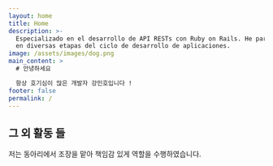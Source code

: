 ```yaml
---
layout: home
title: Home
description: >-
  Especializado en el desarrollo de API RESTs con Ruby on Rails. He participado
  en diversas etapas del ciclo de desarrollo de aplicaciones.
image: /assets/images/dog.png
main_content: >
  # 안녕하세요

  항상 호기심이 많은 개발자 강민호입니다 !
footer: false
permalink: /
---
```

## 그 외 활동 들

저는 동아리에서 조장을 맡아 책임감 있게 역할을 수행하였습니다.


